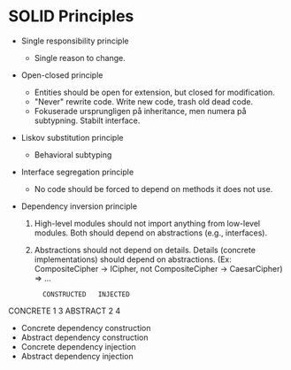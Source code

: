 SOLID Principles
================

- Single responsibility principle
  * Single reason to change.

- Open-closed principle
  * Entities should be open for extension, but closed for modification.
  * "Never" rewrite code. Write new code, trash old dead code.
  * Fokuserade ursprungligen på inheritance, men numera på subtypning. Stabilt interface.

- Liskov substitution principle
  * Behavioral subtyping

- Interface segregation principle
  * No code should be forced to depend on methods it does not use.

- Dependency inversion principle
  1. High-level modules should not import anything from low-level modules. Both should depend on abstractions (e.g., interfaces).
  2. Abstractions should not depend on details. Details (concrete implementations) should depend on abstractions.
  (Ex: CompositeCipher -> ICipher, not CompositeCipher -> CaesarCipher)
  => ...

           CONSTRUCTED   INJECTED
CONCRETE      1             3
ABSTRACT      2             4

- Concrete dependency construction
- Abstract dependency construction
- Concrete dependency injection
- Abstract dependency injection
